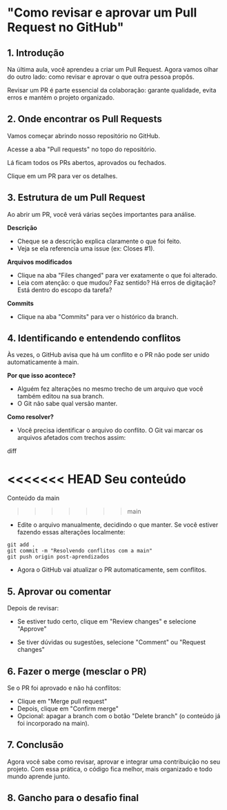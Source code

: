 # "Como revisar e aprovar um Pull Request no GitHub"

## 1. Introdução
Na última aula, você aprendeu a criar um Pull Request. Agora vamos olhar do outro lado: como revisar e aprovar o que outra pessoa propôs.

Revisar um PR é parte essencial da colaboração: garante qualidade, evita erros e mantém o projeto organizado.

## 2. Onde encontrar os Pull Requests
Vamos começar abrindo nosso repositório no GitHub.

Acesse a aba "Pull requests" no topo do repositório.

Lá ficam todos os PRs abertos, aprovados ou fechados.

Clique em um PR para ver os detalhes.

## 3. Estrutura de um Pull Request
Ao abrir um PR, você verá várias seções importantes para análise.

**Descrição**

- Cheque se a descrição explica claramente o que foi feito.
- Veja se ela referencia uma issue (ex: Closes #1).

**Arquivos modificados**

- Clique na aba "Files changed" para ver exatamente o que foi alterado.
- Leia com atenção: o que mudou? Faz sentido? Há erros de digitação? Está dentro do escopo da tarefa?

**Commits**

- Clique na aba "Commits" para ver o histórico da branch.


## 4. Identificando e entendendo conflitos
Às vezes, o GitHub avisa que há um conflito e o PR não pode ser unido automaticamente à main.

**Por que isso acontece?**

- Alguém fez alterações no mesmo trecho de um arquivo que você também editou na sua branch.
- O Git não sabe qual versão manter.

**Como resolver?**

- Você precisa identificar o arquivo do conflito. O Git vai marcar os arquivos afetados com trechos assim:

diff

<<<<<<< HEAD
Seu conteúdo
=======
Conteúdo da main
>>>>>>> main

- Edite o arquivo manualmente, decidindo o que manter. Se você estiver fazendo essas alterações localmente:

```
git add .
git commit -m "Resolvendo conflitos com a main"
git push origin post-aprendizados
```

- Agora o GitHub vai atualizar o PR automaticamente, sem conflitos.

## 5. Aprovar ou comentar
Depois de revisar:

- Se estiver tudo certo, clique em "Review changes" e selecione "Approve"

- Se tiver dúvidas ou sugestões, selecione "Comment" ou "Request changes"


## 6. Fazer o merge (mesclar o PR)
Se o PR foi aprovado e não há conflitos:

- Clique em "Merge pull request"
- Depois, clique em "Confirm merge"
- Opcional: apagar a branch com o botão "Delete branch" (o conteúdo já foi incorporado na main).

## 7. Conclusão
Agora você sabe como revisar, aprovar e integrar uma contribuição no seu projeto. Com essa prática, o código fica melhor, mais organizado e todo mundo aprende junto.

## 8. Gancho para o desafio final